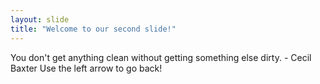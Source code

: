 ```yaml
---
layout: slide
title: "Welcome to our second slide!"
---
```

You don't get anything clean without getting something else dirty. - Cecil Baxter
Use the left arrow to go back!
